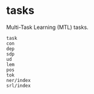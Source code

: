 # tasks

Multi-Task Learning (MTL) tasks.

```{toctree}
task
con
dep
sdp
ud
lem
pos
tok
ner/index
srl/index
```

